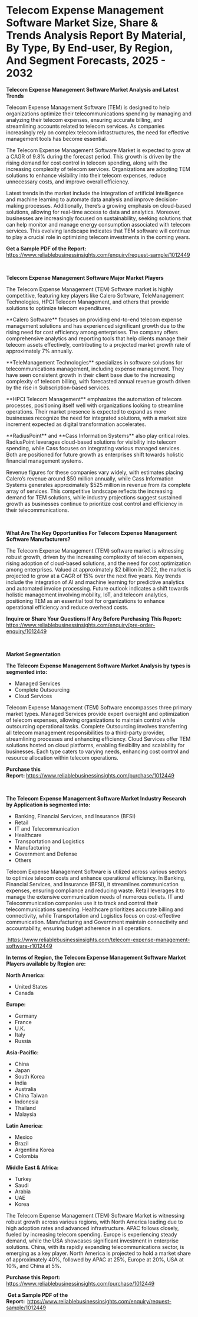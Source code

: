 <p><h1>Telecom Expense Management Software Market Size, Share & Trends Analysis Report By Material, By Type, By End-user, By Region, And Segment Forecasts, 2025 - 2032</h1></p><p><strong>Telecom Expense Management Software Market Analysis and Latest Trends</strong></p>
<p><p>Telecom Expense Management Software (TEM) is designed to help organizations optimize their telecommunications spending by managing and analyzing their telecom expenses, ensuring accurate billing, and streamlining accounts related to telecom services. As companies increasingly rely on complex telecom infrastructures, the need for effective management tools has become essential. </p><p>The Telecom Expense Management Software Market is expected to grow at a CAGR of 9.8% during the forecast period. This growth is driven by the rising demand for cost control in telecom spending, along with the increasing complexity of telecom services. Organizations are adopting TEM solutions to enhance visibility into their telecom expenses, reduce unnecessary costs, and improve overall efficiency. </p><p>Latest trends in the market include the integration of artificial intelligence and machine learning to automate data analysis and improve decision-making processes. Additionally, there’s a growing emphasis on cloud-based solutions, allowing for real-time access to data and analytics. Moreover, businesses are increasingly focused on sustainability, seeking solutions that can help monitor and manage energy consumption associated with telecom services. This evolving landscape indicates that TEM software will continue to play a crucial role in optimizing telecom investments in the coming years.</p></p>
<p><strong>Get a Sample PDF of the Report:&nbsp;</strong> <a href="https://www.reliablebusinessinsights.com/enquiry/request-sample/1012449?utm_campaign=2190&utm_medium=2&utm_source=Github&utm_content=ia&utm_term=17042025&utm_id=telecom-expense-management-software">https://www.reliablebusinessinsights.com/enquiry/request-sample/1012449</a></p>
<p>&nbsp;</p>
<p><strong>Telecom Expense Management Software Major Market Players</strong></p>
<p><p>The Telecom Expense Management (TEM) Software market is highly competitive, featuring key players like Calero Software, TeleManagement Technologies, HPCI Telecom Management, and others that provide solutions to optimize telecom expenditures.</p><p>**Calero Software** focuses on providing end-to-end telecom expense management solutions and has experienced significant growth due to the rising need for cost efficiency among enterprises. The company offers comprehensive analytics and reporting tools that help clients manage their telecom assets effectively, contributing to a projected market growth rate of approximately 7% annually.</p><p>**TeleManagement Technologies** specializes in software solutions for telecommunications management, including expense management. They have seen consistent growth in their client base due to the increasing complexity of telecom billing, with forecasted annual revenue growth driven by the rise in Subscription-based services.</p><p>**HPCI Telecom Management** emphasizes the automation of telecom processes, positioning itself well with organizations looking to streamline operations. Their market presence is expected to expand as more businesses recognize the need for integrated solutions, with a market size increment expected as digital transformation accelerates.</p><p>**RadiusPoint** and **Cass Information Systems** also play critical roles. RadiusPoint leverages cloud-based solutions for visibility into telecom spending, while Cass focuses on integrating various managed services. Both are positioned for future growth as enterprises shift towards holistic financial management systems.</p><p>Revenue figures for these companies vary widely, with estimates placing Calero’s revenue around $50 million annually, while Cass Information Systems generates approximately $525 million in revenue from its complete array of services. This competitive landscape reflects the increasing demand for TEM solutions, while industry projections suggest sustained growth as businesses continue to prioritize cost control and efficiency in their telecommunications.</p></p>
<p>&nbsp;</p>
<p><strong>What Are The Key Opportunities For Telecom Expense Management Software Manufacturers?</strong></p>
<p><p>The Telecom Expense Management (TEM) software market is witnessing robust growth, driven by the increasing complexity of telecom expenses, rising adoption of cloud-based solutions, and the need for cost optimization among enterprises. Valued at approximately $2 billion in 2022, the market is projected to grow at a CAGR of 15% over the next five years. Key trends include the integration of AI and machine learning for predictive analytics and automated invoice processing. Future outlook indicates a shift towards holistic management involving mobility, IoT, and telecom analytics, positioning TEM as an essential tool for organizations to enhance operational efficiency and reduce overhead costs.</p></p>
<p><strong>Inquire or Share Your Questions If Any Before Purchasing This Report:</strong> <a href="https://www.reliablebusinessinsights.com/enquiry/pre-order-enquiry/1012449?utm_campaign=2190&utm_medium=2&utm_source=Github&utm_content=ia&utm_term=17042025&utm_id=telecom-expense-management-software">https://www.reliablebusinessinsights.com/enquiry/pre-order-enquiry/1012449</a></p>
<p>&nbsp;</p>
<p><strong>Market Segmentation</strong></p>
<p><strong>The Telecom Expense Management Software Market Analysis by types is segmented into:</strong></p>
<p><ul><li>Managed Services</li><li>Complete Outsourcing</li><li>Cloud Services</li></ul></p>
<p><p>Telecom Expense Management (TEM) Software encompasses three primary market types. Managed Services provide expert oversight and optimization of telecom expenses, allowing organizations to maintain control while outsourcing operational tasks. Complete Outsourcing involves transferring all telecom management responsibilities to a third-party provider, streamlining processes and enhancing efficiency. Cloud Services offer TEM solutions hosted on cloud platforms, enabling flexibility and scalability for businesses. Each type caters to varying needs, enhancing cost control and resource allocation within telecom operations.</p></p>
<p><strong>Purchase this Report:&nbsp;</strong><a href="https://www.reliablebusinessinsights.com/purchase/1012449?utm_campaign=2190&utm_medium=2&utm_source=Github&utm_content=ia&utm_term=17042025&utm_id=telecom-expense-management-software">https://www.reliablebusinessinsights.com/purchase/1012449</a></p>
<p>&nbsp;</p>
<p><strong>The Telecom Expense Management Software Market Industry Research by Application is segmented into:</strong></p>
<p><ul><li>Banking, Financial Services, and Insurance (BFSI)</li><li>Retail</li><li>IT and Telecommunication</li><li>Healthcare</li><li>Transportation and Logistics</li><li>Manufacturing</li><li>Government and Defense</li><li>Others</li></ul></p>
<p><p>Telecom Expense Management Software is utilized across various sectors to optimize telecom costs and enhance operational efficiency. In Banking, Financial Services, and Insurance (BFSI), it streamlines communication expenses, ensuring compliance and reducing waste. Retail leverages it to manage the extensive communication needs of numerous outlets. IT and Telecommunication companies use it to track and control their telecommunications spending. Healthcare prioritizes accurate billing and connectivity, while Transportation and Logistics focus on cost-effective communication. Manufacturing and Government maintain connectivity and accountability, ensuring budget adherence in all operations.</p></p>
<p><a href="https://www.reliablebusinessinsights.com/telecom-expense-management-software-r1012449?utm_campaign=2190&utm_medium=2&utm_source=Github&utm_content=ia&utm_term=17042025&utm_id=telecom-expense-management-software">&nbsp;https://www.reliablebusinessinsights.com/telecom-expense-management-software-r1012449</a></p>
<p><strong>In terms of Region, the Telecom Expense Management Software Market Players available by Region are:</strong></p>
<p>
    <p> <strong> North America: </strong>
        <ul>
            <li>United States</li>
            <li>Canada</li>
        </ul>
        </p> 
    <p> <strong> Europe: </strong>
        <ul>
            <li>Germany</li>
            <li>France</li>
            <li>U.K.</li>
            <li>Italy</li>
            <li>Russia</li>
        </ul>
        </p> 
    <p> <strong> Asia-Pacific: </strong>
        <ul>
            <li>China</li>
            <li>Japan</li>
            <li>South Korea</li>
            <li>India</li>
            <li>Australia</li>
            <li>China Taiwan</li>
            <li>Indonesia</li>
            <li>Thailand</li>
            <li>Malaysia</li>
        </ul>
        </p> 
    <p> <strong> Latin America: </strong>
        <ul>
            <li>Mexico</li>
            <li>Brazil</li>
            <li>Argentina Korea</li>
            <li>Colombia</li>
        </ul>
        </p> 
    <p> <strong> Middle East & Africa: </strong>
        <ul>
            <li>Turkey</li>
            <li>Saudi</li>
            <li>Arabia</li>
            <li>UAE</li>
            <li>Korea</li>
        </ul>
    </p>
    </p>
<p><p>The Telecom Expense Management (TEM) Software Market is witnessing robust growth across various regions, with North America leading due to high adoption rates and advanced infrastructure. APAC follows closely, fueled by increasing telecom spending. Europe is experiencing steady demand, while the USA showcases significant investment in enterprise solutions. China, with its rapidly expanding telecommunications sector, is emerging as a key player. North America is projected to hold a market share of approximately 40%, followed by APAC at 25%, Europe at 20%, USA at 10%, and China at 5%.</p></p>
<p><strong>Purchase this Report: </strong><a href="https://www.reliablebusinessinsights.com/purchase/1012449?utm_campaign=2190&utm_medium=2&utm_source=Github&utm_content=ia&utm_term=17042025&utm_id=telecom-expense-management-software">https://www.reliablebusinessinsights.com/purchase/1012449</a></p>
<p>&nbsp;<strong>Get a Sample PDF of the Report:&nbsp;&nbsp;</strong><a href="https://www.reliablebusinessinsights.com/enquiry/request-sample/1012449?utm_campaign=2190&utm_medium=2&utm_source=Github&utm_content=ia&utm_term=17042025&utm_id=telecom-expense-management-software">https://www.reliablebusinessinsights.com/enquiry/request-sample/1012449</a></p>
<p><strong></strong></p>
<p><p></p><p></p><p></p></p>